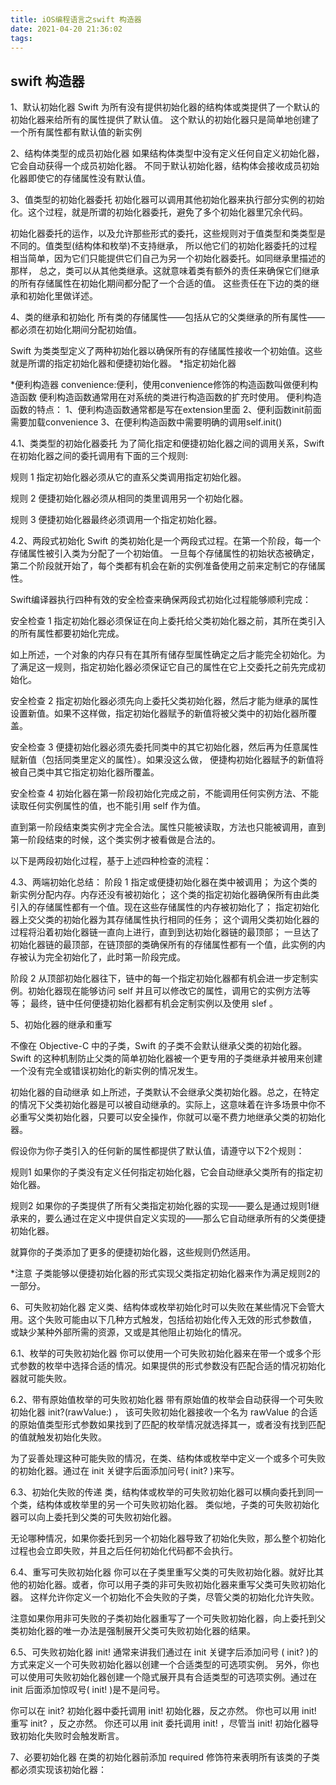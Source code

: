 ```yaml
---
title: iOS编程语言之swift 构造器
date: 2021-04-20 21:36:02
tags:  
---
```

## swift 构造器

1、默认初始化器
Swift 为所有没有提供初始化器的结构体或类提供了一个默认的初始化器来给所有的属性提供了默认值。
这个默认的初始化器只是简单地创建了一个所有属性都有默认值的新实例

2、结构体类型的成员初始化器
如果结构体类型中没有定义任何自定义初始化器，它会自动获得一个成员初始化器。
不同于默认初始化器，结构体会接收成员初始化器即使它的存储属性没有默认值。

3、值类型的初始化器委托
初始化器可以调用其他初始化器来执行部分实例的初始化。这个过程，就是所谓的初始化器委托，避免了多个初始化器里冗余代码。

初始化器委托的运作，以及允许那些形式的委托，这些规则对于值类型和类类型是不同的。值类型(结构体和枚举)不支持继承，
所以他它们的初始化器委托的过程相当简单，因为它们只能提供它们自己为另一个初始化器委托。如同继承里描述的那样，
总之，类可以从其他类继承。这就意味着类有额外的责任来确保它们继承的所有存储属性在初始化期间都分配了一个合适的值。
这些责任在下边的类的继承和初始化里做详述。

4、类的继承和初始化
所有类的存储属性——包括从它的父类继承的所有属性——都必须在初始化期间分配初始值。

Swift 为类类型定义了两种初始化器以确保所有的存储属性接收一个初始值。这些就是所谓的指定初始化器和便捷初始化器。
*指定初始化器

*便利构造器
   convenience:便利，使用convenience修饰的构造函数叫做便利构造函数
   便利构造函数通常用在对系统的类进行构造函数的扩充时使用。
   便利构造函数的特点：
   1、便利构造函数通常都是写在extension里面
   2、便利函数init前面需要加载convenience
   3、在便利构造函数中需要明确的调用self.init()

4.1、类类型的初始化器委托
为了简化指定和便捷初始化器之间的调用关系，Swift 在初始化器之间的委托调用有下面的三个规则:

规则 1
指定初始化器必须从它的直系父类调用指定初始化器。

规则 2
便捷初始化器必须从相同的类里调用另一个初始化器。

规则 3
便捷初始化器最终必须调用一个指定初始化器。

4.2、两段式初始化
Swift 的类初始化是一个两段式过程。在第一个阶段，每一个存储属性被引入类为分配了一个初始值。
一旦每个存储属性的初始状态被确定，第二个阶段就开始了，每个类都有机会在新的实例准备使用之前来定制它的存储属性。

Swift编译器执行四种有效的安全检查来确保两段式初始化过程能够顺利完成：

安全检查 1
指定初始化器必须保证在向上委托给父类初始化器之前，其所在类引入的所有属性都要初始化完成。

如上所述，一个对象的内存只有在其所有储存型属性确定之后才能完全初始化。为了满足这一规则，指定初始化器必须保证它自己的属性在它上交委托之前先完成初始化。

安全检查 2
指定初始化器必须先向上委托父类初始化器，然后才能为继承的属性设置新值。如果不这样做，指定初始化器赋予的新值将被父类中的初始化器所覆盖。

安全检查 3
便捷初始化器必须先委托同类中的其它初始化器，然后再为任意属性赋新值（包括同类里定义的属性）。如果没这么做，
便捷构初始化器赋予的新值将被自己类中其它指定初始化器所覆盖。

安全检查 4
初始化器在第一阶段初始化完成之前，不能调用任何实例方法、不能读取任何实例属性的值，也不能引用 self 作为值。

直到第一阶段结束类实例才完全合法。属性只能被读取，方法也只能被调用，直到第一阶段结束的时候，这个类实例才被看做是合法的。

以下是两段初始化过程，基于上述四种检查的流程：

4.3、两端初始化总结：
阶段 1
指定或便捷初始化器在类中被调用；
为这个类的新实例分配内存。内存还没有被初始化；
这个类的指定初始化器确保所有由此类引入的存储属性都有一个值。现在这些存储属性的内存被初始化了；
指定初始化器上交父类的初始化器为其存储属性执行相同的任务；
这个调用父类初始化器的过程将沿着初始化器链一直向上进行，直到到达初始化器链的最顶部；
一旦达了初始化器链的最顶部，在链顶部的类确保所有的存储属性都有一个值，此实例的内存被认为完全初始化了，此时第一阶段完成。

阶段 2
从顶部初始化器往下，链中的每一个指定初始化器都有机会进一步定制实例。初始化器现在能够访问 self 并且可以修改它的属性，调用它的实例方法等等；
最终，链中任何便捷初始化器都有机会定制实例以及使用 slef 。

5、初始化器的继承和重写

不像在 Objective-C 中的子类，Swift 的子类不会默认继承父类的初始化器。
Swift 的这种机制防止父类的简单初始化器被一个更专用的子类继承并被用来创建一个没有完全或错误初始化的新实例的情况发生。

初始化器的自动继承
如上所述，子类默认不会继承父类初始化器。总之，在特定的情况下父类初始化器是可以被自动继承的。实际上，这意味着在许多场景中你不必重写父类初始化器，只要可以安全操作，你就可以毫不费力地继承父类的初始化器。

假设你为你子类引入的任何新的属性都提供了默认值，请遵守以下2个规则：

规则1
如果你的子类没有定义任何指定初始化器，它会自动继承父类所有的指定初始化器。

规则2
如果你的子类提供了所有父类指定初始化器的实现——要么是通过规则1继承来的，要么通过在定义中提供自定义实现的——那么它自动继承所有的父类便捷初始化器。

就算你的子类添加了更多的便捷初始化器，这些规则仍然适用。

*注意
子类能够以便捷初始化器的形式实现父类指定初始化器来作为满足规则2的一部分。

6、可失败初始化器
定义类、结构体或枚举初始化时可以失败在某些情况下会管大用。这个失败可能由以下几种方式触发，包括给初始化传入无效的形式参数值，
或缺少某种外部所需的资源，又或是其他阻止初始化的情况。

6.1、枚举的可失败初始化器
你可以使用一个可失败初始化器来在带一个或多个形式参数的枚举中选择合适的情况。如果提供的形式参数没有匹配合适的情况初始化器就可能失败。

6.2、带有原始值枚举的可失败初始化器
带有原始值的枚举会自动获得一个可失败初始化器 init?(rawValue:) ，
该可失败初始化器接收一个名为 rawValue 的合适的原始值类型形式参数如果找到了匹配的枚举情况就选择其一，或者没有找到匹配的值就触发初始化失败。

为了妥善处理这种可能失败的情况，在类、结构体或枚举中定义一个或多个可失败的初始化器。通过在 init 关键字后面添加问号( init? )来写。

6.3、初始化失败的传递
类，结构体或枚举的可失败初始化器可以横向委托到同一个类，结构体或枚举里的另一个可失败初始化器。
类似地，子类的可失败初始化器可以向上委托到父类的可失败初始化器。

无论哪种情况，如果你委托到另一个初始化器导致了初始化失败，那么整个初始化过程也会立即失败，并且之后任何初始化代码都不会执行。

6.4、重写可失败初始化器
你可以在子类里重写父类的可失败初始化器。就好比其他的初始化器。或者，你可以用子类的非可失败初始化器来重写父类可失败初始化器。
这样允许你定义一个初始化不会失败的子类，尽管父类的初始化允许失败。

注意如果你用非可失败的子类初始化器重写了一个可失败初始化器，向上委托到父类初始化器的唯一办法是强制展开父类可失败初始化器的结果。

6.5、可失败初始化器 init!
通常来讲我们通过在 init 关键字后添加问号 ( init? )的方式来定义一个可失败初始化器以创建一个合适类型的可选项实例。
另外，你也可以使用可失败初始化器创建一个隐式展开具有合适类型的可选项实例。通过在 init 后面添加惊叹号( init! )是不是问号。

你可以在 init? 初始化器中委托调用 init! 初始化器，反之亦然。 你也可以用 init! 重写 init? ，反之亦然。
你还可以用 init 委托调用 init! ，尽管当 init! 初始化器导致初始化失败时会触发断言。

7、必要初始化器
在类的初始化器前添加 required  修饰符来表明所有该类的子类都必须实现该初始化器：
